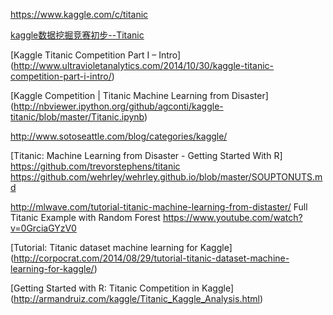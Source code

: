 https://www.kaggle.com/c/titanic


[kaggle数据挖掘竞赛初步--Titanic](http://www.cnblogs.com/north-north/tag/kaggle/)

[Kaggle Titanic Competition Part I – Intro]
(http://www.ultravioletanalytics.com/2014/10/30/kaggle-titanic-competition-part-i-intro/)


[Kaggle Competition | Titanic Machine Learning from Disaster]
(http://nbviewer.ipython.org/github/agconti/kaggle-titanic/blob/master/Titanic.ipynb)


http://www.sotoseattle.com/blog/categories/kaggle/

[Titanic: Machine Learning from Disaster - Getting Started With R]
https://github.com/trevorstephens/titanic
https://github.com/wehrley/wehrley.github.io/blob/master/SOUPTONUTS.md


http://mlwave.com/tutorial-titanic-machine-learning-from-distaster/
Full Titanic Example with Random Forest
https://www.youtube.com/watch?v=0GrciaGYzV0

[Tutorial: Titanic dataset machine learning for Kaggle]
(http://corpocrat.com/2014/08/29/tutorial-titanic-dataset-machine-learning-for-kaggle/)

[Getting Started with R: Titanic Competition in Kaggle]
(http://armandruiz.com/kaggle/Titanic_Kaggle_Analysis.html)